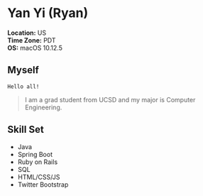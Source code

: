 # Yan Yi (Ryan)  

**Location:** US  
**Time Zone:** PDT  
**OS:** macOS 10.12.5  

## Myself
```
Hello all! 
```
> I am a grad student from UCSD and my major is Computer Engineering.

## Skill Set

- Java
- Spring Boot
- Ruby on Rails
- SQL
- HTML/CSS/JS
- Twitter Bootstrap


